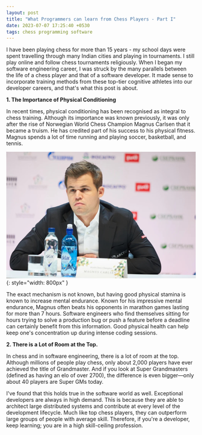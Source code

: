 ```yaml
---
layout: post
title: "What Programmers can learn from Chess Players - Part I"
date: 2023-07-07 17:25:40 +0530
tags: chess programming software
---
```


I have been playing chess for more than 15 years - my school days were spent travelling through many Indian cities and playing in tournaments. I still play online and follow chess tournaments religiously. When I began my software engineering career, I was struck by the many parallels between the life of a chess player and that of a software developer. It made sense to incorporate training methods from these top-tier cognitive athletes into our developer careers, and that's what this post is about.

**1. The Importance of Physical Conditioning**

In recent times, physical conditioning has been recognised as integral to chess training. Although its importance was known previously, it was only after the rise of Norwegian World Chess Champion Magnus Carlsen that it became a truism. He has credited part of his success to his physical fitness. Magnus spends a lot of time running and playing soccer, basketball, and tennis.

![Magnus Carlsen](/assets/images/magnus.jpg){: style="width: 800px" }

The exact mechanism is not known, but having good physical stamina is known to increase mental endurance. Known for his impressive mental endurance, Magnus often beats his opponents in marathon games lasting for more than 7 hours. Software engineers who find themselves sitting for hours trying to solve a production bug or push a feature before a deadline can certainly benefit from this information. Good physical health can help keep one's concentration up during intense coding sessions.

**2. There is a Lot of Room at the Top.**

In chess and in software engineering, there is a lot of room at the top. Although millions of people play chess, only about 2,000 players have ever achieved the title of Grandmaster. And if you look at Super Grandmasters (defined as having an elo of over 2700), the difference is even bigger—only about 40 players are Super GMs today.

I've found that this holds true in the software world as well. Exceptional developers are always in high demand. This is because they are able to architect large distributed systems and contribute at every level of the development lifecycle. Much like top chess players, they can outperform large groups of people with average skill. Therefore, if you're a developer, keep learning; you are in a high skill-ceiling profession.
